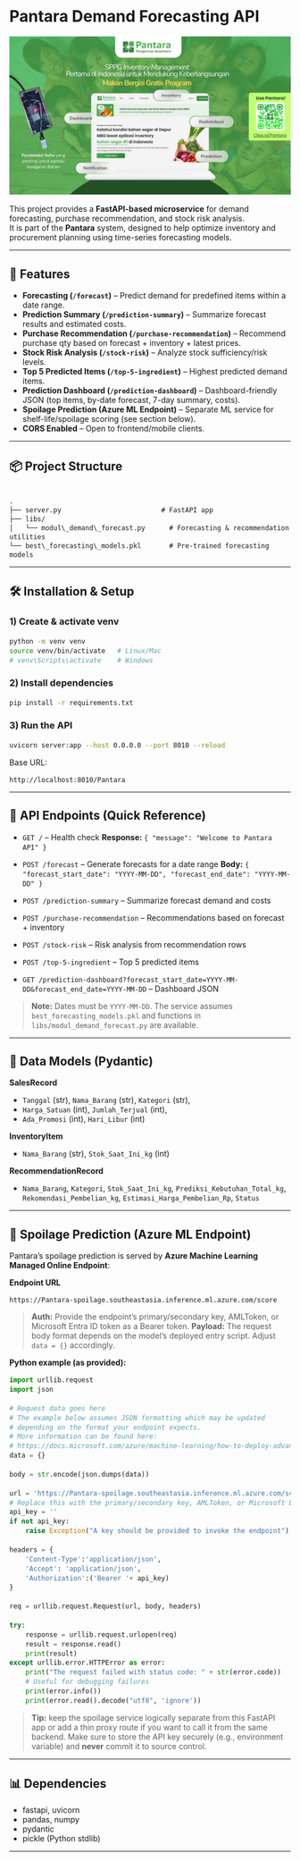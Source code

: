 
# Pantara Demand Forecasting API

![Pantara Banner](./Notification.png)


This project provides a **FastAPI-based microservice** for demand forecasting, purchase recommendation, and stock risk analysis.  
It is part of the **Pantara** system, designed to help optimize inventory and procurement planning using time-series forecasting models.

---

## 🚀 Features

- **Forecasting (`/forecast`)** – Predict demand for predefined items within a date range.
- **Prediction Summary (`/prediction-summary`)** – Summarize forecast results and estimated costs.
- **Purchase Recommendation (`/purchase-recommendation`)** – Recommend purchase qty based on forecast + inventory + latest prices.
- **Stock Risk Analysis (`/stock-risk`)** – Analyze stock sufficiency/risk levels.
- **Top 5 Predicted Items (`/top-5-ingredient`)** – Highest predicted demand items.
- **Prediction Dashboard (`/prediction-dashboard`)** – Dashboard-friendly JSON (top items, by-date forecast, 7-day summary, costs).
- **Spoilage Prediction (Azure ML Endpoint)** – Separate ML service for shelf-life/spoilage scoring (see section below).
- **CORS Enabled** – Open to frontend/mobile clients.

---

## 📦 Project Structure

```

.
├── server.py                         # FastAPI app
├── libs/
│   └── modul\_demand\_forecast.py      # Forecasting & recommendation utilities
└── best\_forecasting\_models.pkl       # Pre-trained forecasting models

````

---

## 🛠️ Installation & Setup

### 1) Create & activate venv
```bash
python -m venv venv
source venv/bin/activate   # Linux/Mac
# venv\Scripts\activate    # Windows
````

### 2) Install dependencies

```bash
pip install -r requirements.txt
```

### 3) Run the API

```bash
uvicorn server:app --host 0.0.0.0 --port 8010 --reload
```

Base URL:

```
http://localhost:8010/Pantara
```

---

## 📑 API Endpoints (Quick Reference)

* `GET /` – Health check
  **Response:** `{ "message": "Welcome to Pantara API" }`

* `POST /forecast` – Generate forecasts for a date range
  **Body:** `{ "forecast_start_date": "YYYY-MM-DD", "forecast_end_date": "YYYY-MM-DD" }`

* `POST /prediction-summary` – Summarize forecast demand and costs

* `POST /purchase-recommendation` – Recommendations based on forecast + inventory

* `POST /stock-risk` – Risk analysis from recommendation rows

* `POST /top-5-ingredient` – Top 5 predicted items

* `GET /prediction-dashboard?forecast_start_date=YYYY-MM-DD&forecast_end_date=YYYY-MM-DD` – Dashboard JSON

> **Note:** Dates must be `YYYY-MM-DD`. The service assumes `best_forecasting_models.pkl` and functions in `libs/modul_demand_forecast.py` are available.

---

## 🧾 Data Models (Pydantic)

**SalesRecord**

* `Tanggal` (str), `Nama_Barang` (str), `Kategori` (str),
* `Harga_Satuan` (int), `Jumlah_Terjual` (int),
* `Ada_Promosi` (int), `Hari_Libur` (int)

**InventoryItem**

* `Nama_Barang` (str), `Stok_Saat_Ini_kg` (int)

**RecommendationRecord**

* `Nama_Barang`, `Kategori`, `Stok_Saat_Ini_kg`,
  `Prediksi_Kebutuhan_Total_kg`, `Rekomendasi_Pembelian_kg`,
  `Estimasi_Harga_Pembelian_Rp`, `Status`

---

## 🧪 Spoilage Prediction (Azure ML Endpoint)

Pantara’s spoilage prediction is served by **Azure Machine Learning Managed Online Endpoint**:

**Endpoint URL**

```
https://Pantara-spoilage.southeastasia.inference.ml.azure.com/score
```

> **Auth:** Provide the endpoint’s primary/secondary key, AMLToken, or Microsoft Entra ID token as a Bearer token.
> **Payload:** The request body format depends on the model’s deployed entry script. Adjust `data = {}` accordingly.

**Python example (as provided):**

```python
import urllib.request
import json

# Request data goes here
# The example below assumes JSON formatting which may be updated
# depending on the format your endpoint expects.
# More information can be found here:
# https://docs.microsoft.com/azure/machine-learning/how-to-deploy-advanced-entry-script
data = {}

body = str.encode(json.dumps(data))

url = 'https://Pantara-spoilage.southeastasia.inference.ml.azure.com/score'
# Replace this with the primary/secondary key, AMLToken, or Microsoft Entra ID token for the endpoint
api_key = ''
if not api_key:
    raise Exception("A key should be provided to invoke the endpoint")

headers = {
    'Content-Type':'application/json',
    'Accept': 'application/json',
    'Authorization':('Bearer '+ api_key)
}

req = urllib.request.Request(url, body, headers)

try:
    response = urllib.request.urlopen(req)
    result = response.read()
    print(result)
except urllib.error.HTTPError as error:
    print("The request failed with status code: " + str(error.code))
    # Useful for debugging failures
    print(error.info())
    print(error.read().decode("utf8", 'ignore'))
```

> **Tip:** keep the spoilage service logically separate from this FastAPI app or add a thin proxy route if you want to call it from the same backend. Make sure to store the API key securely (e.g., environment variable) and **never** commit it to source control.

---

## 📊 Dependencies

* fastapi, uvicorn
* pandas, numpy
* pydantic
* pickle (Python stdlib)

---
